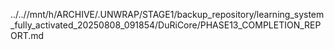 ../..//mnt/h/ARCHIVE/.UNWRAP/STAGE1/backup_repository/learning_system_fully_activated_20250808_091854/DuRiCore/PHASE13_COMPLETION_REPORT.md